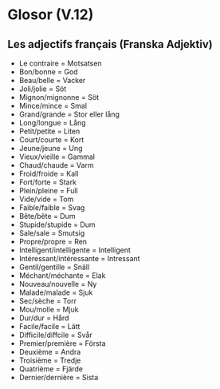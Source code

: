 # Glosor (V.12)

## Les adjectifs français (Franska Adjektiv)
- Le contraire = Motsatsen
- Bon/bonne = God
- Beau/belle = Vacker
- Joli/jolie = Söt
- Mignon/mignonne = Söt
- Mince/mince = Smal
- Grand/grande = Stor eller lång
- Long/longue = Lång
- Petit/petite = Liten
- Court/courte = Kort
- Jeune/jeune = Ung
- Vieux/vieille = Gammal
- Chaud/chaude = Varm
- Froid/froide = Kall
- Fort/forte = Stark
- Plein/pleine = Full
- Vide/vide = Tom
- Faible/faible = Svag
- Bête/bête = Dum
- Stupide/stupide = Dum
- Sale/sale = Smutsig
- Propre/propre = Ren
- Intelligent/intelligente = Intelligent
- Intéressant/intéressante = Intressant
- Gentil/gentille = Snäll
- Méchant/méchante = Elak
- Nouveau/nouvelle = Ny
- Malade/malade = Sjuk
- Sec/sèche = Torr
- Mou/molle = Mjuk
- Dur/dur = Hård
- Facile/facile = Lätt
- Difficile/diffcile = Svår
- Premier/première = Första
- Deuxième = Andra
- Troisième = Tredje
- Quatrième = Fjärde
- Dernier/dernière = Sista